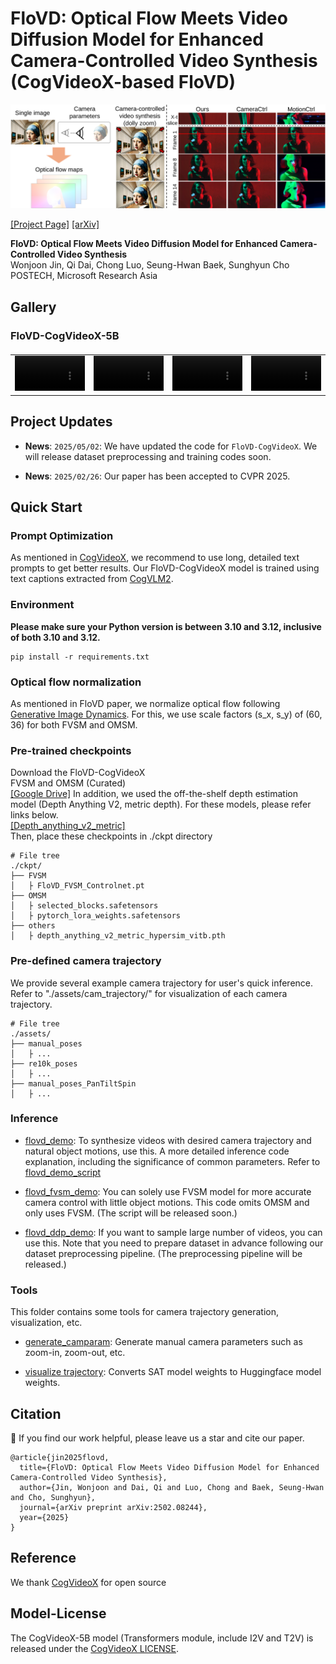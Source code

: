 # FloVD: Optical Flow Meets Video Diffusion Model for Enhanced Camera-Controlled Video Synthesis (CogVideoX-based FloVD)<br>

![Teaser image 1](./assets/pages/teaser.png)

[\[Project Page\]](https://jinwonjoon.github.io/flovd_site/)
[\[arXiv\]](https://arxiv.org/abs/2502.08244/)

**FloVD: Optical Flow Meets Video Diffusion Model for Enhanced Camera-Controlled Video Synthesis**<br>
Wonjoon Jin, Qi Dai, Chong Luo, Seung-Hwan Baek, Sunghyun Cho<br>
POSTECH, Microsoft Research Asia
<br>

## Gallery

### FloVD-CogVideoX-5B


<table border="0" style="width: 100%; text-align: left; margin-top: 20px;">
  <tr>
      <td>
          <video src="https://github.com/user-attachments/assets/a55d1c29-6682-417d-886c-695b1d1b61fd" width="100%" controls autoplay loop></video>
      </td>
      <td>
          <video src="https://github.com/user-attachments/assets/4def8617-063f-4e61-969a-fd0507dbdeec" width="100%" controls autoplay loop></video>
      </td>
       <td>
          <video src="https://github.com/user-attachments/assets/55745611-fea3-4f3f-bdd1-48b5f6c24f98" width="100%" controls autoplay loop></video>
     </td>
      <td>
          <video src="https://github.com/user-attachments/assets/97be3121-ae38-45f9-822a-e387cf262824" width="100%" controls autoplay loop></video>
     </td>
  </tr>
</table>

## Project Updates

- **News**: ```2025/05/02```: We have updated the code for `FloVD-CogVideoX`. We will release dataset preprocessing and training codes soon.

- **News**: ```2025/02/26```: Our paper has been accepted to CVPR 2025.


## Quick Start

### Prompt Optimization

As mentioned in [CogVideoX](https://github.com/THUDM/CogVideo), we recommend to use long, detailed text prompts to get better results. Our FloVD-CogVideoX model is trained using text captions extracted from [CogVLM2](https://github.com/THUDM/CogVLM2).

### Environment

**Please make sure your Python version is between 3.10 and 3.12, inclusive of both 3.10 and 3.12.**

```
pip install -r requirements.txt
```

### Optical flow normalization
As mentioned in FloVD paper, we normalize optical flow following [Generative Image Dynamics](https://generative-dynamics.github.io/). For this, we use scale factors (s_x, s_y) of (60, 36) for both FVSM and OMSM.

### Pre-trained checkpoints
Download the FloVD-CogVideoX <br>
FVSM and OMSM (Curated) <br>
[\[Google Drive\]](https://drive.google.com/drive/folders/1Y7Fha8QKX6bg_0YEOxQf0M6uaPJ9SfgB?usp=sharing)
In addition, we used the off-the-shelf depth estimation model (Depth Anything V2, metric depth).
For these models, please refer links below. <br>
[\[Depth_anything_v2_metric\]](https://github.com/DepthAnything/Depth-Anything-V2/tree/main/metric_depth)
<br>
Then, place these checkpoints in ./ckpt directory
```shell
# File tree
./ckpt/
├── FVSM
│   ├ FloVD_FVSM_Controlnet.pt
├── OMSM
│   ├ selected_blocks.safetensors
│   ├ pytorch_lora_weights.safetensors
├── others
│   ├ depth_anything_v2_metric_hypersim_vitb.pth
```

### Pre-defined camera trajectory
We provide several example camera trajectory for user's quick inference.
Refer to "./assets/cam_trajectory/" for visualization of each camera trajectory.
```shell
# File tree
./assets/
├── manual_poses
│   ├ ...
├── re10k_poses
│   ├ ...
├── manual_poses_PanTiltSpin
│   ├ ...
```

### Inference

+ [flovd_demo](inference/flovd_demo.py): To synthesize videos with desired camera trajectory and natural object motions, use this. A more detailed inference code explanation, including the significance of common parameters. Refer to [flovd_demo_script](inference/inference_scripts/flovd_demo.sh)

+ [flovd_fvsm_demo](inference/flovd_fvsm_demo.py): You can solely use FVSM model for more accurate camera control with little object motions. This code omits OMSM and only uses FVSM. (The script will be released soon.)

+ [flovd_ddp_demo](inference/flovd_ddp_demo.py): If you want to sample large number of videos, you can use this. Note that you need to prepare dataset in advance following our dataset preprocessing pipeline. (The preprocessing pipeline will be released.)

### Tools

This folder contains some tools for camera trajectory generation, visualization, etc.

+ [generate_camparam](tools/generate_camparam.py): Generate manual camera parameters such as zoom-in, zoom-out, etc.

+ [visualize trajectory](tools/visualize_trajectory.py): Converts SAT model weights to Huggingface model weights.



## Citation

🌟 If you find our work helpful, please leave us a star and cite our paper.

```
@article{jin2025flovd,
  title={FloVD: Optical Flow Meets Video Diffusion Model for Enhanced Camera-Controlled Video Synthesis},
  author={Jin, Wonjoon and Dai, Qi and Luo, Chong and Baek, Seung-Hwan and Cho, Sunghyun},
  journal={arXiv preprint arXiv:2502.08244},
  year={2025}
}
```

## Reference
We thank [CogVideoX](https://github.com/THUDM/CogVideo) for open source

## Model-License

The CogVideoX-5B model (Transformers module, include I2V and T2V) is released under
the [CogVideoX LICENSE](https://huggingface.co/THUDM/CogVideoX-5b/blob/main/LICENSE).
